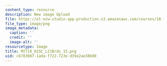 ```yaml
---
content_type: resource
description: New image Upload
file: https://ol-ocw-studio-app-production.s3.amazonaws.com/courses/18-02sc-multivariable-calculus-fall-2010/c67830871adaf722723ed35e2ae38b80_MIT18_02SC_L21Brds_15.png
file_type: image/png
image_metadata:
  caption: ''
  credit: ''
  image-alt: ''
resourcetype: Image
title: MIT18_02SC_L21Brds_15.png
uid: c6783087-1ada-f722-723e-d35e2ae38b80
---
```

